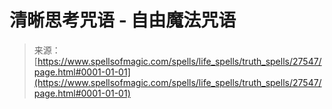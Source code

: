 <!--yml

category: 未分类

date: 2024-06-12 19:16:40

-->

# 清晰思考咒语 - 自由魔法咒语

> 来源：[https://www.spellsofmagic.com/spells/life_spells/truth_spells/27547/page.html#0001-01-01](https://www.spellsofmagic.com/spells/life_spells/truth_spells/27547/page.html#0001-01-01)

